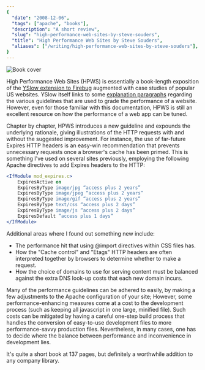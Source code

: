 ```yaml
---
{
  "date": "2008-12-06",
  "tags": ["apache", "books"],
  "description": "A short review",
  "slug": "high-performance-web-sites-by-steve-souders",
  "title": "High Performance Web Sites by Steve Souders",
  "aliases": ["/writing/high-performance-web-sites-by-steve-souders"],
}
---
```


<img src="/images/bookcovers/9780596529307.jpg" class="align-right" alt="Book cover" />

High Performance Web Sites (HPWS) is essentially a book-length exposition of the
[YSlow extension to Firebug](http://developer.yahoo.com/yslow/) augmented with
case studies of popular US websites. YSlow itself links to some
[explanation paragraphs](http://developer.yahoo.com/performance/rules.html)
regarding the various guidelines that are used to grade the performance of a
website. However, even for those familiar with this documentation, HPWS is still
an excellent resource on how the performance of a web app can be tuned.

Chapter by chapter, HPWS introduces a new guideline and expounds the underlying
rationale, giving illustrations of the HTTP requests with and without the
suggested improvement. For instance, the use of far-future Expires HTTP headers
is an easy-win recommendation that prevents unnecessary requests once a
browser's cache has been primed. This is something I've used on several sites
previously, employing the following Apache directives to add Expires headers to
the HTTP:

```apache
<IfModule mod_expires.c>
    ExpiresActive on
    ExpiresByType image/jpg “access plus 2 years”
    ExpiresByType image/jpeg “access plus 2 years”
    ExpiresByType image/gif “access plus 2 years”
    ExpiresByType text/css “access plus 2 days”
    ExpiresByType image/js “access plus 2 days”
    ExpiresDefault ”access plus 1 days”
</IfModule>
```

Additional areas where I found out something new include:

- The performance hit that using @import directives within CSS files has.
- How the "Cache control" and "Etags" HTTP headers are often interpreted
  together by browsers to determine whether to make a request.
- How the choice of domains to use for serving content must be balanced against
  the extra DNS look-up costs that each new domain incurs.

Many of the performance guidelines can be adhered to easily, by making a few
adjustments to the Apache configuration of your site; However, some
performance-enhancing measures come at a cost to the development process (such
as keeping all javascript in one large, minified file). Such costs can be
mitigated by having a careful one-step build process that handles the conversion
of easy-to-use development files to more performance-savvy production files.
Nevertheless, in many cases, one has to decide where the balance between
performance and inconvenience in development lies.

It's quite a short book at 137 pages, but definitely a worthwhile addition to
any company library.
